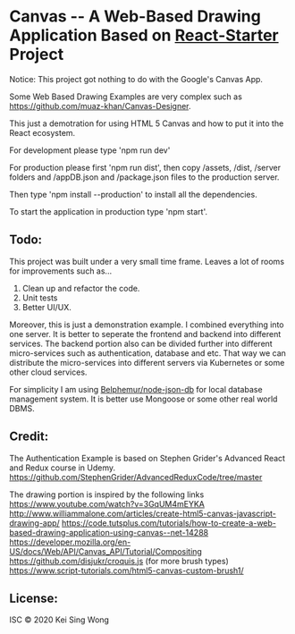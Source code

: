 Canvas -- A Web-Based Drawing Application Based on [React-Starter](https://github.com/taichi-master/react-starter) Project
==========================================================================================================================

Notice: This project got nothing to do with the Google's Canvas App.

Some Web Based Drawing Examples are very complex such as https://github.com/muaz-khan/Canvas-Designer.

This just a demotration for using HTML 5 Canvas and how to put it into the React ecosystem.

For development please type 'npm run dev'

For production please first 'npm run dist', then copy /assets, /dist, /server folders and /appDB.json and /package.json files to the production server.

Then type 'npm install --production' to install all the dependencies.

To start the application in production type 'npm start'.


Todo:
----
This project was built under a very small time frame.  Leaves a lot of rooms for improvements such as...

1. Clean up and refactor the code.
2. Unit tests
3. Better UI/UX.

Moreover, this is just a demonstration example.  I combined everything into one server.  It is better to seperate the frontend and backend into different services.
The backend portion also can be divided further into different micro-services such as authentication, database and etc. That way we can distribute the micro-services into different servers via Kubernetes or some other cloud services.

For simplicity I am using [Belphemur/node-json-db](https://www.npmjs.com/package/node-json-db) for local database management system.  It is better use Mongoose or some other real world DBMS.


Credit: 
------

The Authentication Example is based on Stephen Grider's Advanced React and Redux course in Udemy.
https://github.com/StephenGrider/AdvancedReduxCode/tree/master

The drawing portion is inspired by the following links
https://www.youtube.com/watch?v=3GqUM4mEYKA
http://www.williammalone.com/articles/create-html5-canvas-javascript-drawing-app/
https://code.tutsplus.com/tutorials/how-to-create-a-web-based-drawing-application-using-canvas--net-14288
https://developer.mozilla.org/en-US/docs/Web/API/Canvas_API/Tutorial/Compositing
https://github.com/disjukr/croquis.js (for more brush types)
https://www.script-tutorials.com/html5-canvas-custom-brush1/

License:
-------
ISC &copy; 2020 Kei Sing Wong
